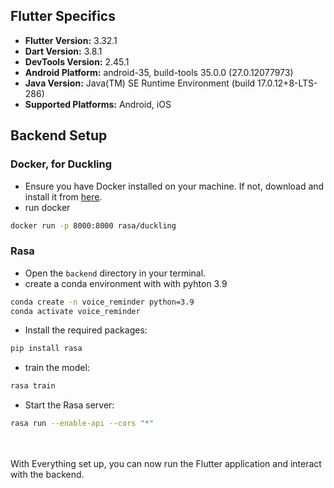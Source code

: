 ## Flutter Specifics

-   **Flutter Version:** 3.32.1
-   **Dart Version:** 3.8.1
-   **DevTools Version:** 2.45.1
-   **Android Platform:** android-35, build-tools 35.0.0 (27.0.12077973)
-   **Java Version:** Java(TM) SE Runtime Environment (build 17.0.12+8-LTS-286)
-   **Supported Platforms:** Android, iOS

## Backend Setup

### Docker, for Duckling

-   Ensure you have Docker installed on your machine. If not, download and install it from [here](https://www.docker.com/products/docker-desktop/).
-   run docker

```bash
docker run -p 8000:8000 rasa/duckling
```

### Rasa

-   Open the `backend` directory in your terminal.
-   create a conda environment with with pyhton 3.9

```bash
conda create -n voice_reminder python=3.9
conda activate voice_reminder
```

-   Install the required packages:

```bash
pip install rasa
```

-   train the model:

```bash
rasa train
```

-   Start the Rasa server:

```bash
rasa run --enable-api --cors "*"
```

<br>
<br>
With Everything set up, you can now run the Flutter application and interact with the backend.
